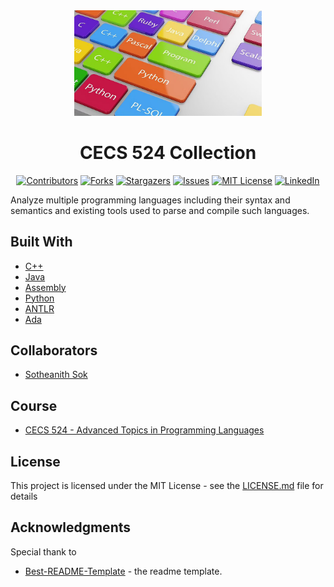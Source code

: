 <!-- Readme Start here -->

<!-- Load logo from readme/logo.jpg -->
<div align="center">
  <img src="readme/logo.jpg" width=300 alt="logo" />
</div>


<!-- Title -->
<h1 align="center" style="border: none">
CECS 524 Collection
</h1>


<!-- Shield IO - very nice icons -->
<div align="center">

[![Contributors][contributors_shield]][contributors_url]
[![Forks][forks_shield]][forks_url]
[![Stargazers][stars_shield]][stars_url]
[![Issues][issues_shield]][issues_url]
[![MIT License][license_shield]][license_url]
[![LinkedIn][linkedin_shield]][linkedin_url]

</div>


<!-- Description -->
Analyze multiple programming languages including their syntax and semantics and existing tools used to parse and compile such languages.

<!-- Include your major tools and frameworks -->
## Built With
- [C++]
- [Java]
- [Assembly]
- [Python]
- [ANTLR]
- [Ada]


<!-- Collaborators information -->
## Collaborators
- [Sotheanith Sok]

## Course
- [CECS 524 - Advanced Topics in Programming Languages]


<!-- License -->
## License
This project is licensed under the MIT License - see the [LICENSE.md][license_url] file for details


<!-- Shoutout to other projects, plugin, or minor tools -->
## Acknowledgments
Special thank to
- [Best-README-Template] - the readme template.


<!-- References -->
<!-- Shield Icons-->
[contributors_shield]: https://img.shields.io/github/contributors/sotheanithsok/CECS-524-Collection.svg?style=for-the-badge
[forks_shield]: https://img.shields.io/github/forks/sotheanithsok/CECS-524-Collection.svg?style=for-the-badge
[stars_shield]: https://img.shields.io/github/stars/sotheanithsok/CECS-524-Collection.svg?style=for-the-badge
[issues_shield]: https://img.shields.io/github/issues/sotheanithsok/CECS-524-Collection.svg?style=for-the-badge
[license_shield]: https://img.shields.io/github/license/sotheanithsok/CECS-524-Collection.svg?style=for-the-badge
[linkedin_shield]: https://img.shields.io/badge/-LinkedIn-black.svg?style=for-the-badge&logo=linkedin&colorB=555

<!-- Shield URLs -->
[contributors_url]: https://github.com/sotheanithsok/CECS-524-Collection/graphs/contributors
[forks_url]: https://github.com/sotheanithsok/CECS-524-Collection/network/members
[stars_url]: https://github.com/sotheanithsok/CECS-524-Collection/stargazers
[issues_url]: https://github.com/sotheanithsok/CECS-524-Collection/issues
[license_url]: https://github.com/sotheanithsok/CECS-524-Collection/blob/master/LICENSE
[linkedin_url]: https://www.linkedin.com/in/sotheanith-sok-969ab0b3/

<!-- Other links -->
[Sotheanith Sok]: https://github.com/sotheanithsok
[Best-README-Template]: https://github.com/othneildrew/Best-README-Template

[C++]: https://www.cplusplus.com/
[Java]: https://www.oracle.com/java/technologies/javase-downloads.html
[Assembly]: https://en.wikipedia.org/wiki/MS-DOS
[Python]: https://www.python.org/
[ANTLR]: https://www.antlr.org/
[Ada]: https://en.wikipedia.org/wiki/Ada_(programming_language)
[CECS 524 - Advanced Topics in Programming Languages]: http://catalog.csulb.edu/preview_course_nopop.php?catoid=5&coid=40027

